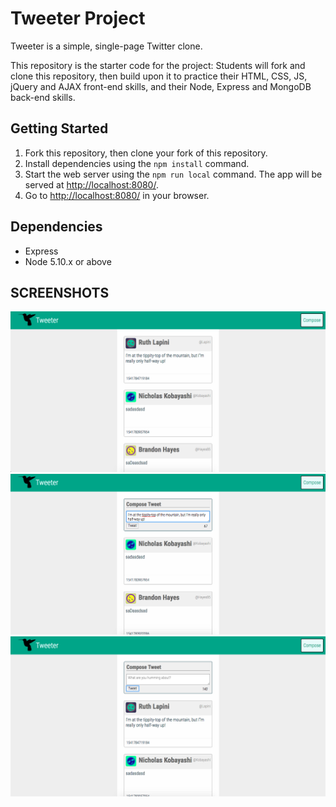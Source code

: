 # Tweeter Project

Tweeter is a simple, single-page Twitter clone.

This repository is the starter code for the project: Students will fork and clone this repository, then build upon it to practice their HTML, CSS, JS, jQuery and AJAX front-end skills, and their Node, Express and MongoDB back-end skills.

## Getting Started

1. Fork this repository, then clone your fork of this repository.
2. Install dependencies using the `npm install` command.
3. Start the web server using the `npm run local` command. The app will be served at <http://localhost:8080/>.
4. Go to <http://localhost:8080/> in your browser.

## Dependencies

- Express
- Node 5.10.x or above

## SCREENSHOTS

!["Home page"](https://github.com/RyanKendrick/tweeter/blob/master/docs/home-default.png?raw=true)
!["Composing a tweet"](https://github.com/RyanKendrick/tweeter/blob/master/docs/enter-tweet.png?raw=true)
!["Submitting a tweet"](https://github.com/RyanKendrick/tweeter/blob/master/docs/tweet-submission.png?raw=true)
